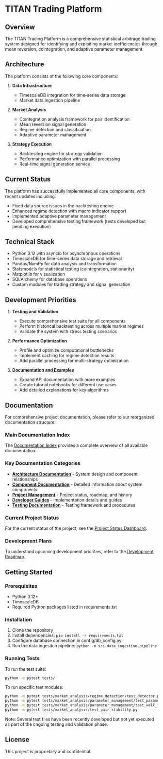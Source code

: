 # TITAN Trading Platform

## Overview

The TITAN Trading Platform is a comprehensive statistical arbitrage trading system designed for identifying and exploiting market inefficiencies through mean reversion, cointegration, and adaptive parameter management.

## Architecture

The platform consists of the following core components:

1. **Data Infrastructure**
   - TimescaleDB integration for time-series data storage
   - Market data ingestion pipeline

2. **Market Analysis**
   - Cointegration analysis framework for pair identification
   - Mean reversion signal generation
   - Regime detection and classification
   - Adaptive parameter management

3. **Strategy Execution**
   - Backtesting engine for strategy validation
   - Performance optimization with parallel processing
   - Real-time signal generation service

## Current Status

The platform has successfully implemented all core components, with recent updates including:

- Fixed data source issues in the backtesting engine
- Enhanced regime detection with macro indicator support
- Implemented adaptive parameter management
- Developed comprehensive testing framework (tests developed but pending execution)

## Technical Stack

- Python 3.12 with asyncio for asynchronous operations
- TimescaleDB for time-series data storage and retrieval
- Pandas/NumPy for data analysis and transformation
- Statsmodels for statistical testing (cointegration, stationarity)
- Matplotlib for visualization
- SQLAlchemy for database operations
- Custom modules for trading strategy and signal generation

## Development Priorities

1. **Testing and Validation**
   - Execute comprehensive test suite for all components
   - Perform historical backtesting across multiple market regimes
   - Validate the system with stress testing scenarios

2. **Performance Optimization**
   - Profile and optimize computational bottlenecks
   - Implement caching for regime detection results
   - Add parallel processing for multi-strategy optimization

3. **Documentation and Examples**
   - Expand API documentation with more examples
   - Create tutorial notebooks for different use cases
   - Add detailed explanations for key algorithms


## Documentation

For comprehensive project documentation, please refer to our reorganized documentation structure:

### Main Documentation Index

The [Documentation Index](./docs/documentation_index.md) provides a complete overview of all available documentation.

### Key Documentation Categories

- **[Architecture Documentation](./docs/architecture/)** - System design and component relationships
- **[Component Documentation](./docs/components/)** - Detailed information about system components
- **[Project Management](./docs/project/)** - Project status, roadmap, and history
- **[Developer Guides](./docs/developer/)** - Implementation details and guides
- **[Testing Documentation](./docs/testing/)** - Testing framework and procedures

### Current Project Status

For the current status of the project, see the [Project Status Dashboard](./docs/project/project_status_dashboard.md).

### Development Plans

To understand upcoming development priorities, refer to the [Development Roadmap](./docs/project/development_roadmap.md).


## Getting Started

### Prerequisites

- Python 3.12+
- TimescaleDB
- Required Python packages listed in requirements.txt

### Installation

1. Clone the repository
2. Install dependencies: `pip install -r requirements.txt`
3. Configure database connection in config/db_config.py
4. Run the data ingestion pipeline: `python -m src.data_ingestion.pipeline`

### Running Tests

To run the test suite:

```bash
python -m pytest tests/
```

To run specific test modules:

```bash
python -m pytest tests/market_analysis/regime_detection/test_detector.py
python -m pytest tests/market_analysis/parameter_management/test_parameter_integration.py
python -m pytest tests/market_analysis/parameter_management/test_walk_forward.py
python -m pytest tests/market_analysis/test_pair_stability.py
```

Note: Several test files have been recently developed but not yet executed as part of the ongoing testing and validation phase.

## License

This project is proprietary and confidential.
